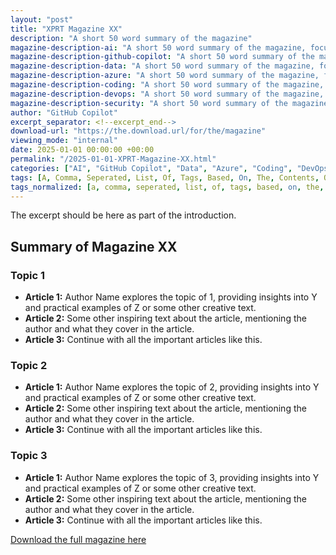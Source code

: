 ```yaml
---
layout: "post"
title: "XPRT Magazine XX"
description: "A short 50 word summary of the magazine"
magazine-description-ai: "A short 50 word summary of the magazine, focussing on AI articles. If there is nothing on AI, do not include this section."
magazine-description-github-copilot: "A short 50 word summary of the magazine, focussing only on GitHub Copilot articles. If there is nothing on GitHub Copilot, do not include this section."
magazine-description-data: "A short 50 word summary of the magazine, focussing on Microsoft data platform articles. If there is nothing on data platforms, do not include this section."
magazine-description-azure: "A short 50 word summary of the magazine, focussing on Azure cloud platform articles. If there is nothing on Azure, do not include this section."
magazine-description-coding: "A short 50 word summary of the magazine, focussing on .NET development and coding articles. If there is nothing on .NET/coding, do not include this section."
magazine-description-devops: "A short 50 word summary of the magazine, focussing on DevOps methodology articles. If there is nothing on DevOps, do not include this section."
magazine-description-security: "A short 50 word summary of the magazine, focussing on Microsoft security articles. If there is nothing on security, do not include this section."
author: "GitHub Copilot"
excerpt_separator: <!--excerpt_end-->
download-url: "https://the.download.url/for/the/magazine"
viewing_mode: "internal"
date: 2025-01-01 00:00:00 +00:00
permalink: "/2025-01-01-XPRT-Magazine-XX.html"
categories: ["AI", "GitHub Copilot", "Data", "Azure", "Coding", "DevOps", "Security"]
tags: [A, Comma, Seperated, List, Of, Tags, Based, On, The, Contents, Of, The, Magazine, Spaces In A Tag, Are, Not Forbidden]
tags_normalized: [a, comma, seperated, list, of, tags, based, on, the, contents, of, the, magazine, spaces in a tag, are, not forbidden]
---
```


The excerpt should be here<!--excerpt_end--> as part of the introduction.

## Summary of Magazine XX

### Topic 1

- **Article 1:** Author Name explores the topic of 1, providing insights into Y and practical examples of Z or some other creative text.
- **Article 2:** Some other inspiring text about the article, mentioning the author and what they cover in the article.
- **Article 3:** Continue with all the important articles like this.

### Topic 2

- **Article 1:** Author Name explores the topic of 2, providing insights into Y and practical examples of Z or some other creative text.
- **Article 2:** Some other inspiring text about the article, mentioning the author and what they cover in the article.
- **Article 3:** Continue with all the important articles like this.

### Topic 3

- **Article 1:** Author Name explores the topic of 3, providing insights into Y and practical examples of Z or some other creative text.
- **Article 2:** Some other inspiring text about the article, mentioning the author and what they cover in the article.
- **Article 3:** Continue with all the important articles like this.

[Download the full magazine here](https://the.download.url/for/the/magazine)
